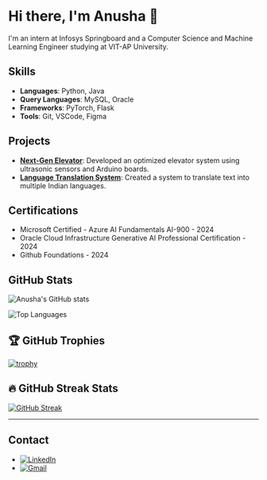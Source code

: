 # Hi there, I'm Anusha 👋

I'm an intern at Infosys Springboard and a Computer Science and Machine Learning Engineer studying at VIT-AP University.

## Skills
- **Languages**: Python, Java
- **Query Languages**: MySQL, Oracle
- **Frameworks**: PyTorch, Flask
- **Tools**: Git, VSCode, Figma

## Projects
- **[Next-Gen Elevator](https://github.com/MAYALURI-ANUSHA/NEXT-GEN_ELEVATOR)**: Developed an optimized elevator system using ultrasonic sensors and Arduino boards.
- **[Language Translation System](https://github.com/LanguageTranslationOrg/LanguageTranslationSystem)**: Created a system to translate text into multiple Indian languages.

## Certifications
- Microsoft Certified - Azure AI Fundamentals AI-900 - 2024
- Oracle Cloud Infrastructure Generative AI Professional Certification - 2024
- Github Foundations - 2024

## GitHub Stats
![Anusha's GitHub stats](https://github-readme-stats.vercel.app/api?username=MAYALURI-ANUSHA&show_icons=true&theme=radical)

![Top Languages](https://github-readme-stats.vercel.app/api/top-langs/?username=MAYALURI-ANUSHA&show_icons=true&locale=en&layout=compact&theme=blue-green)

## 🏆 GitHub Trophies
[![trophy](https://github-profile-trophy.vercel.app/?username=MAYALURI-ANUSHA&theme=onedark)](https://github.com/ryo-ma/github-profile-trophy)

## 🔥 GitHub Streak Stats
[![GitHub Streak](https://streak-stats.demolab.com?user=MAYALURI-ANUSHA&theme=radical)](https://git.io/streak-stats)


---

## Contact
- [![LinkedIn](https://img.shields.io/badge/LinkedIn-0077B5?style=flat&logo=linkedin&logoColor=white)](https://www.linkedin.com/in/mayaluri-anusha/)
- [![Gmail](https://img.shields.io/badge/Gmail-D14836?style=flat&logo=gmail&logoColor=white)](mailto:mayalurianusha@gmail.com)









<!--
**MAYALURI-ANUSHA/MAYALURI-ANUSHA** is a ✨ _special_ ✨ repository because its `README.md` (this file) appears on your GitHub profile.

Here are some ideas to get you started:

- 🔭 I’m currently working on ...
- 🌱 I’m currently learning ...
- 👯 I’m looking to collaborate on ...
- 🤔 I’m looking for help with ...
- 💬 Ask me about ...
- 📫 How to reach me: ...
- 😄 Pronouns: ...
- ⚡ Fun fact: ...
-->
